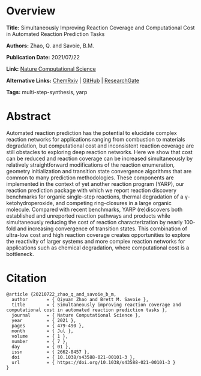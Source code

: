 # Overview
**Title:**
Simultaneously Improving Reaction Coverage and Computational Cost in Automated Reaction Prediction Tasks

**Authors:**
Zhao, Q. and Savoie, B.M.

**Publication Date:**
2021/07/22

**Link:**
[Nature Computational Science](https://www.nature.com/articles/s43588-021-00101-3)

**Alternative Links:**
[ChemRxiv](https://chemrxiv.org/engage/chemrxiv/article-details/60c750b8567dfe44aeec58f9) |
[GitHub](https://github.com/Savoie-Research-Group/yarp) |
[ResearchGate](https://www.researchgate.net/publication/346194411_More_and_Faster_Simultaneously_Improving_Reaction_Coverage_and_Computational_Cost_in_Automated_Reaction_Prediction_Tasks)

**Tags:**
multi-step-synthesis, yarp


# Abstract
Automated reaction prediction has the potential to elucidate complex reaction networks for applications ranging from combustion to materials degradation, but computational cost and inconsistent reaction coverage are still obstacles to exploring deep reaction networks.
Here we show that cost can be reduced and reaction coverage can be increased simultaneously by relatively straightforward modifications of the reaction enumeration, geometry initialization and transition state convergence algorithms that are common to many prediction methodologies.
These components are implemented in the context of yet another reaction program (YARP), our reaction prediction package with which we report reaction discovery benchmarks for organic single-step reactions, thermal degradation of a γ-ketohydroperoxide, and competing ring-closures in a large organic molecule.
Compared with recent benchmarks, YARP (re)discovers both established and unreported reaction pathways and products while simultaneously reducing the cost of reaction characterization by nearly 100-fold and increasing convergence of transition states.
This combination of ultra-low cost and high reaction coverage creates opportunities to explore the reactivity of larger systems and more complex reaction networks for applications such as chemical degradation, where computational cost is a bottleneck.


# Citation
```
@article {20210722_zhao_q_and_savoie_b_m,
  author       = { Qiyuan Zhao and Brett M. Savoie },
  title        = { Simultaneously improving reaction coverage and computational cost in automated reaction prediction tasks },
  journal      = { Nature Computational Science },
  year         = { 2021 },
  pages        = { 479-490 },
  month        = { Jul },
  volume       = { 1 },
  number       = { 7 },
  day          = { 01 },
  issn         = { 2662-8457 },
  doi          = { 10.1038/s43588-021-00101-3 },
  url          = { https://doi.org/10.1038/s43588-021-00101-3 }
}
```
